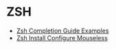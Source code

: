 
# ZSH
- [Zsh Completion Guide Examples](https://thevaluable.dev/zsh-completion-guide-examples/)
- [Zsh Install Configure Mouseless](https://thevaluable.dev/zsh-install-configure-mouseless/)
